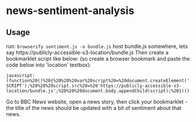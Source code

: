 # news-sentiment-analysis

## Usage
run: ```browserify sentiment.js -o bundle.js```
host bundle.js somewhere, lets say https://publicly-accessible-s3-location/bundle.js
Then create a bookmarklet script like below: (so create a browser bookmark and paste the code below into 'location' textbox): 

```javascript:(function%20()%20{%20%20%20var%20script%20=%20document.createElement('SCRIPT');%20%20%20script.src%20=%20'https://publicly-accessible-s3-location/bundle.js';%20%20%20document.body.appendChild(script);%20})()```

Go to BBC News website, open a news story, then click your bookmarklet - the title of the news should be updated with a bit of sentiment about that news. 

